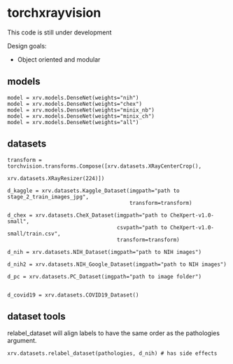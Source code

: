 # torchxrayvision

This code is still under development

Design goals:

- Object oriented and modular

## models

```
model = xrv.models.DenseNet(weights="nih")
model = xrv.models.DenseNet(weights="chex")
model = xrv.models.DenseNet(weights="minix_nb")
model = xrv.models.DenseNet(weights="minix_ch")
model = xrv.models.DenseNet(weights="all")
```


## datasets

```
transform = torchvision.transforms.Compose([xrv.datasets.XRayCenterCrop(),
                                            xrv.datasets.XRayResizer(224)])

d_kaggle = xrv.datasets.Kaggle_Dataset(imgpath="path to stage_2_train_images_jpg",
                                       transform=transform)
                
d_chex = xrv.datasets.CheX_Dataset(imgpath="path to CheXpert-v1.0-small",
                                   csvpath="path to CheXpert-v1.0-small/train.csv",
                                   transform=transform)

d_nih = xrv.datasets.NIH_Dataset(imgpath="path to NIH images")

d_nih2 = xrv.datasets.NIH_Google_Dataset(imgpath="path to NIH images")

d_pc = xrv.datasets.PC_Dataset(imgpath="path to image folder")


d_covid19 = xrv.datasets.COVID19_Dataset()
```

## dataset tools

relabel_dataset will align labels to have the same order as the pathologies argument.
```
xrv.datasets.relabel_dataset(pathologies, d_nih) # has side effects
```
